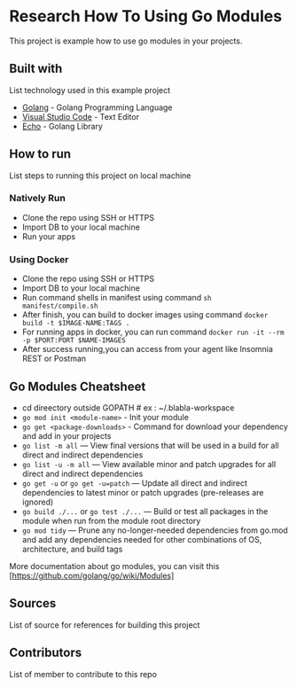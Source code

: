 # Research How To Using Go Modules

This project is example how to use go modules in your projects.

## Built with
List technology used in this example project
- [Golang](https://golang.org/) - Golang Programming Language
- [Visual Studio Code](https://code.visualstudio.com/) - Text Editor
- [Echo](https://echo.labstack.com/) - Golang Library

## How to run
List steps to running this project on local machine
### Natively Run
- Clone the repo using SSH or HTTPS
- Import DB to your local machine
- Run your apps

### Using Docker
- Clone the repo using SSH or HTTPS
- Import DB to your local machine
- Run command shells in manifest using command `sh manifest/compile.sh`
- After finish, you can build to docker images using command `docker build -t $IMAGE-NAME:TAGS .`
- For running apps in docker, you can run command `docker run -it --rm -p $PORT:PORT $NAME-IMAGES`
- After success running,you can access from your agent like Insomnia REST or Postman

## Go Modules Cheatsheet
- cd direectory outside GOPATH # ex : ~/.blabla-workspace
- `go mod init <module-name>` - Init your module
- `go get <package-downloads>` - Command for download your dependency and add in your projects
- `go list -m all` — View final versions that will be used in a build for all direct and indirect dependencies
- `go list -u -m all` — View available minor and patch upgrades for all direct and indirect dependencies
- `go get -u` or `go get -u=patch` — Update all direct and indirect dependencies to latest minor or patch upgrades (pre-releases are ignored)
- `go build ./...` or `go test ./...` — Build or test all packages in the module when run from the module root directory
- `go mod tidy` — Prune any no-longer-needed dependencies from go.mod and add any dependencies needed for other combinations of OS, architecture, and build tags

More documentation about go modules, you can visit this [https://github.com/golang/go/wiki/Modules]

## Sources
List of source for references for building this project

## Contributors
List of member to contribute to this repo

